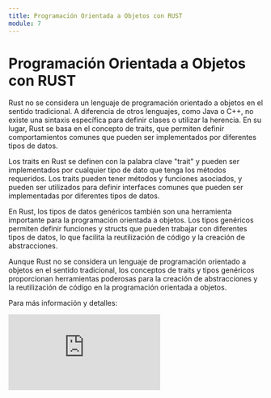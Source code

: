 ```yaml
---
title: Programación Orientada a Objetos con RUST
module: 7
---
```

# Programación Orientada a Objetos con RUST

Rust no se considera un lenguaje de programación orientado a objetos en el sentido tradicional. A diferencia de otros lenguajes, como Java o C++, no existe una sintaxis específica para definir clases o utilizar la herencia. En su lugar, Rust se basa en el concepto de traits, que permiten definir comportamientos comunes que pueden ser implementados por diferentes tipos de datos.

Los traits en Rust se definen con la palabra clave "trait" y pueden ser implementados por cualquier tipo de dato que tenga los métodos requeridos. Los traits pueden tener métodos y funciones asociados, y pueden ser utilizados para definir interfaces comunes que pueden ser implementadas por diferentes tipos de datos.

En Rust, los tipos de datos genéricos también son una herramienta importante para la programación orientada a objetos. Los tipos genéricos permiten definir funciones y structs que pueden trabajar con diferentes tipos de datos, lo que facilita la reutilización de código y la creación de abstracciones.

Aunque Rust no se considera un lenguaje de programación orientado a objetos en el sentido tradicional, los conceptos de traits y tipos genéricos proporcionan herramientas poderosas para la creación de abstracciones y la reutilización de código en la programación orientada a objetos.


Para más información y detalles:
<iframe class="w-full aspect-video" src="https://www.youtube.com/embed/yCeaQte_f8s" title="YouTube video player" frameborder="0" allow="accelerometer; autoplay; clipboard-write; encrypted-media; gyroscope; picture-in-picture; web-share" allowfullscreen></iframe>
